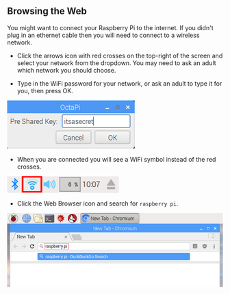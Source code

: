 ## Browsing the Web

You might want to connect your Raspberry Pi to the internet. If you didn't plug in an ethernet cable then you will need to connect to a wireless network.

+ Click the arrows icon with red crosses on the top-right of the screen and select your network from the dropdown. You may need to ask an adult which network you should choose.

+ Type in the WiFi password for your network, or ask an adult to type it for you, then press OK.

![Type in password](images/type-password.png)

+ When you are connected you will see a WiFi symbol instead of the red crosses.

![screenshot](images/pi-wifi.png)

+ Click the Web Browser icon and search for `raspberry pi`.

![screenshot](images/pi-browser.png)
